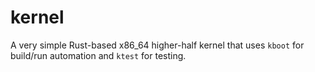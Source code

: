 # kernel

A very simple Rust-based x86_64 higher-half kernel that uses `kboot` for build/run automation and `ktest` for testing.